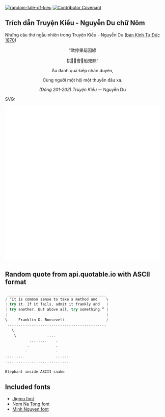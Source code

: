 [![random-tale-of-kieu](https://github.com/huuquyet/random-tale-of-kieu/actions/workflows/random-tale-of-kieu.yml/badge.svg)](https://github.com/huuquyet/random-tale-of-kieu/actions/workflows/random-tale-of-kieu.yml)
[![Contributor Covenant](https://img.shields.io/badge/Contributor%20Covenant-2.1-4baaaa.svg)](.github/CODE_OF_CONDUCT.md "Contributor Covenant 2.1")

## Trích dẫn Truyện Kiều - Nguyễn Du chữ Nôm

Những câu thơ ngẫu nhiên trong Truyện Kiều - Nguyễn Du ([bản Kinh Tự Đức 1870](https://vi.wikisource.org/wiki/Truy%E1%BB%87n_Ki%E1%BB%81u_(b%E1%BA%A3n_Kinh_T%E1%BB%B1_%C4%90%E1%BB%A9c_1870)))

<div align="center">
<!-- START_KIEU -->
      <p class="nom">“歐停果刼因綠</p>
      <p class="nom">拱𠊚󰜋會󰜋船兜賒”</p>
      <p class="quocngu">Âu đành quả kiếp nhân duyên,</p>
      <p class="quocngu">Cùng người một hội một thuyền đâu xa.</p>
      <p class="author"><i>(Dòng 201-202) Truyện Kiều</i> -- Nguyễn Du</p>
<!-- END_KIEU -->
</div>

SVG:

<div align="center">
  <img src="./assets/random-kieu.svg" alt="The Tale of Kieu - Nguyen Du">
</div>

## Random quote from api.quotable.io with ASCII format

<!-- START_QUOTE -->
```rust
 _____________________________________________
/ “It is common sense to take a method and    \
| try it. If it fails, admit it frankly and   |
| try another. But above all, try something.” |
|                                             |
\  -- Franklin D. Roosevelt                   /
 ---------------------------------------------
   \
    \              ....       
           ........    .      
          .            .      
         .             .      
.........              .......
..............................

Elephant inside ASCII snake
```
<!-- END_QUOTE -->

## Included fonts

- [Jigmo font](https://github.com/kamichikoichi/jigmo)
- [Nom Na Tong font](https://github.com/nomfoundation/font)
- [Minh Nguyen font](https://github.com/TKYKmori/Minh-Nguyen)
